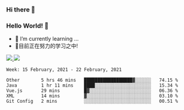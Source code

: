 ### Hi there 👋
### Hello World! 🙌

- 🌱 I’m currently learning ...
- 📖目前正在努力的学习之中!

<a href="https://github.com/anuraghazra/github-readme-stats">
  <img src="https://github-readme-stats.vercel.app/api?username=keyboardWithDream&show_icons=true&repo=github-readme-stats" />
</a>
<a href="https://github.com/anuraghazra/convoychat">
  <img src="https://github-readme-stats.vercel.app/api/top-langs/?username=keyboardWithDream&layout=compact&repo=convoychat" />
</a>



<!--START_SECTION:waka-->
```text
Week: 15 February, 2021 - 22 February, 2021

Other        5 hrs 46 mins   ██████████████████▓░░░░░░   74.15 % 
Java         1 hr 11 mins    ████░░░░░░░░░░░░░░░░░░░░░   15.34 % 
Vue.js       29 mins         █▓░░░░░░░░░░░░░░░░░░░░░░░   06.36 % 
XML          14 mins         ▓░░░░░░░░░░░░░░░░░░░░░░░░   03.10 % 
Git Config   2 mins          ░░░░░░░░░░░░░░░░░░░░░░░░░   00.51 % 
```
<!--END_SECTION:waka-->
